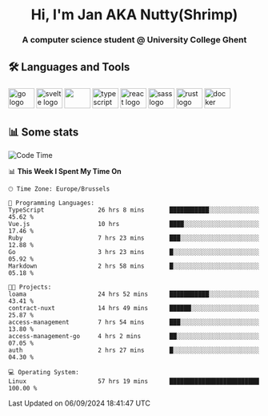 <h1 align="center">Hi, I'm Jan AKA Nutty(Shrimp)</h1>
<h3 align="center">A computer science student @ University College Ghent</h3>

<h2 align="left">🛠️ Languages and Tools</h2>

###

<div align="left">
  <img src="https://cdn.jsdelivr.net/gh/devicons/devicon/icons/go/go-original.svg" height="40" width="52" alt="go logo"  />
  <img src="https://cdn.jsdelivr.net/gh/devicons/devicon@latest/icons/svelte/svelte-original.svg"  height="40" width="52" alt="svelte logo" />
  <img src="https://cdn.jsdelivr.net/gh/devicons/devicon@latest/icons/tailwindcss/tailwindcss-original.svg" height="40" width="52" />
  <img src="https://cdn.jsdelivr.net/gh/devicons/devicon/icons/typescript/typescript-original.svg" height="40" width="52" alt="typescript logo"  />
  <img src="https://cdn.jsdelivr.net/gh/devicons/devicon/icons/react/react-original.svg" height="40" width="52" alt="react logo"  />
  <img src="https://cdn.jsdelivr.net/gh/devicons/devicon/icons/sass/sass-original.svg" height="40" width="52" alt="sass logo"  />
  <img src="https://cdn.jsdelivr.net/gh/devicons/devicon@latest/icons/rust/rust-original.svg" height="40" width="52" alt="rust logo" />
  <img src="https://cdn.jsdelivr.net/gh/devicons/devicon/icons/docker/docker-original.svg" height="40" width="52" alt="docker logo"  />
</div>

<h2>📊 Some stats</h2>

<!--START_SECTION:waka-->
![Code Time](http://img.shields.io/badge/Code%20Time-5%2C008%20hrs%206%20mins-blue)

📊 **This Week I Spent My Time On** 

```text
🕑︎ Time Zone: Europe/Brussels

💬 Programming Languages: 
TypeScript               26 hrs 8 mins       ███████████░░░░░░░░░░░░░░   45.62 % 
Vue.js                   10 hrs              ████░░░░░░░░░░░░░░░░░░░░░   17.46 % 
Ruby                     7 hrs 23 mins       ███░░░░░░░░░░░░░░░░░░░░░░   12.88 % 
Go                       3 hrs 23 mins       █░░░░░░░░░░░░░░░░░░░░░░░░   05.92 % 
Markdown                 2 hrs 58 mins       █░░░░░░░░░░░░░░░░░░░░░░░░   05.18 % 

🐱‍💻 Projects: 
loama                    24 hrs 52 mins      ███████████░░░░░░░░░░░░░░   43.41 % 
contract-nuxt            14 hrs 49 mins      ██████░░░░░░░░░░░░░░░░░░░   25.87 % 
access-management        7 hrs 54 mins       ███░░░░░░░░░░░░░░░░░░░░░░   13.80 % 
access-management-go     4 hrs 2 mins        ██░░░░░░░░░░░░░░░░░░░░░░░   07.05 % 
auth                     2 hrs 27 mins       █░░░░░░░░░░░░░░░░░░░░░░░░   04.30 % 

💻 Operating System: 
Linux                    57 hrs 19 mins      █████████████████████████   100.00 % 
```


 Last Updated on 06/09/2024 18:41:47 UTC
<!--END_SECTION:waka-->
